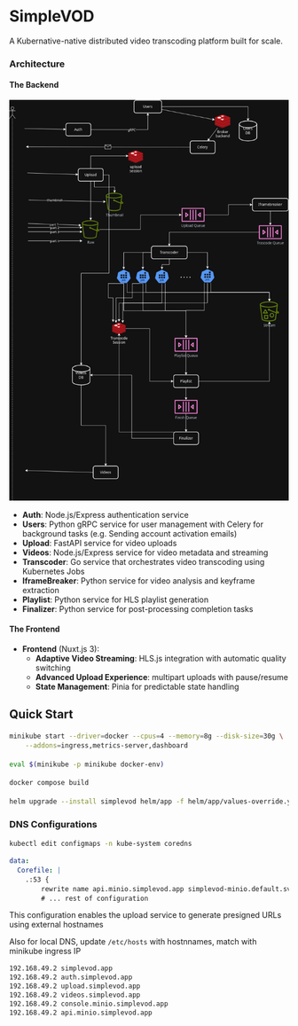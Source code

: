 # SimpleVOD

A Kubernative-native distributed video transcoding platform built for scale.

### Architecture

#### The Backend

![Backend Architecture](images/Architecture.png)

- **Auth**: Node.js/Express authentication service
- **Users**: Python gRPC service for user management with Celery for background tasks (e.g. Sending account activation emails)
- **Upload**: FastAPI service for video uploads
- **Videos**: Node.js/Express service for video metadata and streaming
- **Transcoder**: Go service that orchestrates video transcoding using Kubernetes Jobs
- **IframeBreaker**: Python service for video analysis and keyframe extraction
- **Playlist**: Python service for HLS playlist generation
- **Finalizer**: Python service for post-processing completion tasks

#### The Frontend

- **Frontend** (Nuxt.js 3):
  - **Adaptive Video Streaming**: HLS.js integration with automatic quality switching
  - **Advanced Upload Experience**: multipart uploads with pause/resume
  - **State Management**: Pinia for predictable state handling

## Quick Start

```bash
minikube start --driver=docker --cpus=4 --memory=8g --disk-size=30g \
    --addons=ingress,metrics-server,dashboard

eval $(minikube -p minikube docker-env)

docker compose build

helm upgrade --install simplevod helm/app -f helm/app/values-override.yaml
```

### DNS Configurations

```bash
kubectl edit configmaps -n kube-system coredns
```

```yaml
data:
  Corefile: |
    .:53 {
        rewrite name api.minio.simplevod.app simplevod-minio.default.svc.cluster.local
        # ... rest of configuration
```

This configuration enables the upload service to generate presigned URLs using external hostnames

Also for local DNS, update `/etc/hosts` with hostnnames, match with minikube ingress IP

```plaintext
192.168.49.2 simplevod.app
192.168.49.2 auth.simplevod.app
192.168.49.2 upload.simplevod.app
192.168.49.2 videos.simplevod.app
192.168.49.2 console.minio.simplevod.app
192.168.49.2 api.minio.simplevod.app
```
